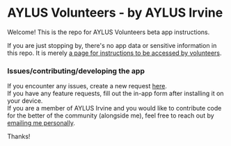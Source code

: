 # AYLUS Volunteers - by AYLUS Irvine

Welcome! This is the repo for AYLUS Volunteers beta app instructions.

If you are just stopping by, there's no app data or sensitive information in this repo. It is merely [a page for instructions to be accessed by volunteers](https://aylusirvine.github.io/betainstructions). 

### Issues/contributing/developing the app 

If you encounter any issues, create a new request [here](https://github.com/aylusirvine/betainstructions/issues).  
If you have any feature requests, fill out the in-app form after installing it on your device.  
If you are a member of AYLUS Irvine and you would like to contribute code for the better of the community (alongside me), feel free to reach out by [emailing me personally](mailto:brians3476@gmail.com).

Thanks!
